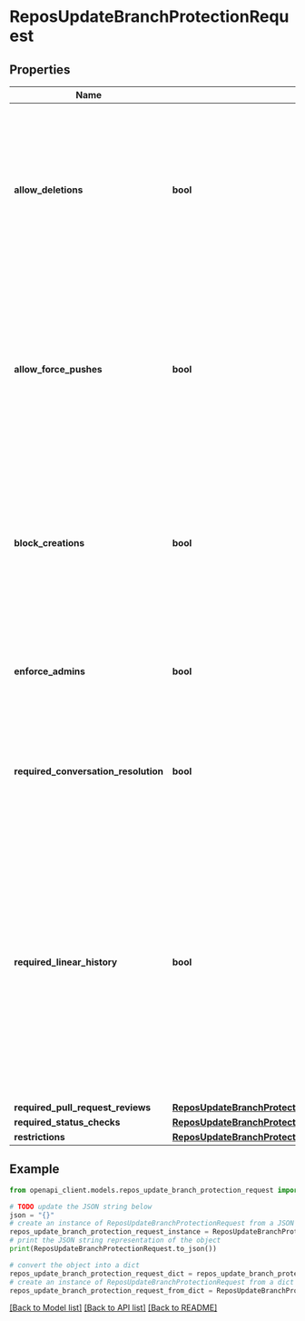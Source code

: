 # ReposUpdateBranchProtectionRequest


## Properties

Name | Type | Description | Notes
------------ | ------------- | ------------- | -------------
**allow_deletions** | **bool** | Allows deletion of the protected branch by anyone with write access to the repository. Set to &#x60;false&#x60; to prevent deletion of the protected branch. Default: &#x60;false&#x60;. For more information, see \&quot;[Enabling force pushes to a protected branch](https://docs.github.com/enterprise-server@3.4/github/administering-a-repository/enabling-force-pushes-to-a-protected-branch)\&quot; in the GitHub Help documentation. | [optional] 
**allow_force_pushes** | **bool** | Permits force pushes to the protected branch by anyone with write access to the repository. Set to &#x60;true&#x60; to allow force pushes. Set to &#x60;false&#x60; or &#x60;null&#x60; to block force pushes. Default: &#x60;false&#x60;. For more information, see \&quot;[Enabling force pushes to a protected branch](https://docs.github.com/enterprise-server@3.4/github/administering-a-repository/enabling-force-pushes-to-a-protected-branch)\&quot; in the GitHub Help documentation.\&quot; | [optional] 
**block_creations** | **bool** | If set to &#x60;true&#x60;, the &#x60;restrictions&#x60; branch protection settings which limits who can push will also block pushes which create new branches, unless the push is initiated by a user, team, or app which has the ability to push. Set to &#x60;true&#x60; to restrict new branch creation. Default: &#x60;false&#x60;. | [optional] 
**enforce_admins** | **bool** | Enforce all configured restrictions for administrators. Set to &#x60;true&#x60; to enforce required status checks for repository administrators. Set to &#x60;null&#x60; to disable. | 
**required_conversation_resolution** | **bool** | Requires all conversations on code to be resolved before a pull request can be merged into a branch that matches this rule. Set to &#x60;false&#x60; to disable. Default: &#x60;false&#x60;. | [optional] 
**required_linear_history** | **bool** | Enforces a linear commit Git history, which prevents anyone from pushing merge commits to a branch. Set to &#x60;true&#x60; to enforce a linear commit history. Set to &#x60;false&#x60; to disable a linear commit Git history. Your repository must allow squash merging or rebase merging before you can enable a linear commit history. Default: &#x60;false&#x60;. For more information, see \&quot;[Requiring a linear commit history](https://docs.github.com/enterprise-server@3.4/github/administering-a-repository/requiring-a-linear-commit-history)\&quot; in the GitHub Help documentation. | [optional] 
**required_pull_request_reviews** | [**ReposUpdateBranchProtectionRequestRequiredPullRequestReviews**](ReposUpdateBranchProtectionRequestRequiredPullRequestReviews.md) |  | 
**required_status_checks** | [**ReposUpdateBranchProtectionRequestRequiredStatusChecks**](ReposUpdateBranchProtectionRequestRequiredStatusChecks.md) |  | 
**restrictions** | [**ReposUpdateBranchProtectionRequestRestrictions**](ReposUpdateBranchProtectionRequestRestrictions.md) |  | 

## Example

```python
from openapi_client.models.repos_update_branch_protection_request import ReposUpdateBranchProtectionRequest

# TODO update the JSON string below
json = "{}"
# create an instance of ReposUpdateBranchProtectionRequest from a JSON string
repos_update_branch_protection_request_instance = ReposUpdateBranchProtectionRequest.from_json(json)
# print the JSON string representation of the object
print(ReposUpdateBranchProtectionRequest.to_json())

# convert the object into a dict
repos_update_branch_protection_request_dict = repos_update_branch_protection_request_instance.to_dict()
# create an instance of ReposUpdateBranchProtectionRequest from a dict
repos_update_branch_protection_request_from_dict = ReposUpdateBranchProtectionRequest.from_dict(repos_update_branch_protection_request_dict)
```
[[Back to Model list]](../README.md#documentation-for-models) [[Back to API list]](../README.md#documentation-for-api-endpoints) [[Back to README]](../README.md)



